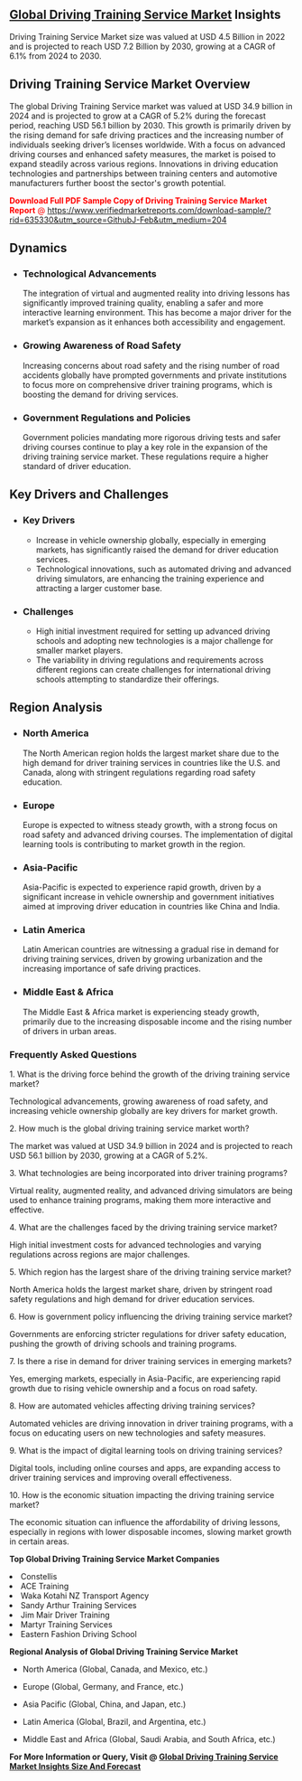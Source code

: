 <h2><a href="https://www.verifiedmarketreports.com/download-sample/?rid=635330&amp;utm_source=GithubJ&amp;utm_medium=204" target="_blank">Global Driving Training Service Market</a> Insights</h2><p>Driving Training Service Market size was valued at USD 4.5 Billion in 2022 and is projected to reach USD 7.2 Billion by 2030, growing at a CAGR of 6.1% from 2024 to 2030.</p><p> <h2>Driving Training Service Market Overview</h2> <p>The global Driving Training Service market was valued at USD 34.9 billion in 2024 and is projected to grow at a CAGR of 5.2% during the forecast period, reaching USD 56.1 billion by 2030. This growth is primarily driven by the rising demand for safe driving practices and the increasing number of individuals seeking driver’s licenses worldwide. With a focus on advanced driving courses and enhanced safety measures, the market is poised to expand steadily across various regions. Innovations in driving education technologies and partnerships between training centers and automotive manufacturers further boost the sector's growth potential. <p><span class=""><span style="color: #ff0000;"><strong>Download Full PDF Sample Copy of Driving Training Service Market Report</strong> @ </span><a href="https://www.verifiedmarketreports.com/download-sample/?rid=635330&amp;utm_source=GithubJ-Feb&amp;utm_medium=204" target="_blank">https://www.verifiedmarketreports.com/download-sample/?rid=635330&amp;utm_source=GithubJ-Feb&amp;utm_medium=204</a></span></p></p> <h2>Dynamics</h2> <ul> <li><h3>Technological Advancements</h3> The integration of virtual and augmented reality into driving lessons has significantly improved training quality, enabling a safer and more interactive learning environment. This has become a major driver for the market’s expansion as it enhances both accessibility and engagement.</li> <li><h3>Growing Awareness of Road Safety</h3> Increasing concerns about road safety and the rising number of road accidents globally have prompted governments and private institutions to focus more on comprehensive driver training programs, which is boosting the demand for driving services.</li> <li><h3>Government Regulations and Policies</h3> Government policies mandating more rigorous driving tests and safer driving courses continue to play a key role in the expansion of the driving training service market. These regulations require a higher standard of driver education.</li> </ul> <h2>Key Drivers and Challenges</h2> <ul> <li><h3>Key Drivers</h3> <ul> <li>Increase in vehicle ownership globally, especially in emerging markets, has significantly raised the demand for driver education services.</li> <li>Technological innovations, such as automated driving and advanced driving simulators, are enhancing the training experience and attracting a larger customer base.</li> </ul> </li> <li><h3>Challenges</h3> <ul> <li>High initial investment required for setting up advanced driving schools and adopting new technologies is a major challenge for smaller market players.</li> <li>The variability in driving regulations and requirements across different regions can create challenges for international driving schools attempting to standardize their offerings.</li> </ul> </li> </ul> <h2>Region Analysis</h2> <ul> <li><h3>North America</h3> The North American region holds the largest market share due to the high demand for driver training services in countries like the U.S. and Canada, along with stringent regulations regarding road safety education.</li> <li><h3>Europe</h3> Europe is expected to witness steady growth, with a strong focus on road safety and advanced driving courses. The implementation of digital learning tools is contributing to market growth in the region.</li> <li><h3>Asia-Pacific</h3> Asia-Pacific is expected to experience rapid growth, driven by a significant increase in vehicle ownership and government initiatives aimed at improving driver education in countries like China and India.</li> <li><h3>Latin America</h3> Latin American countries are witnessing a gradual rise in demand for driving training services, driven by growing urbanization and the increasing importance of safe driving practices.</li> <li><h3>Middle East & Africa</h3> The Middle East & Africa market is experiencing steady growth, primarily due to the increasing disposable income and the rising number of drivers in urban areas.</li> </ul> <h3>Frequently Asked Questions</h3> <p>1. What is the driving force behind the growth of the driving training service market?</p> <p>Technological advancements, growing awareness of road safety, and increasing vehicle ownership globally are key drivers for market growth.</p> <p>2. How much is the global driving training service market worth?</p> <p>The market was valued at USD 34.9 billion in 2024 and is projected to reach USD 56.1 billion by 2030, growing at a CAGR of 5.2%.</p> <p>3. What technologies are being incorporated into driver training programs?</p> <p>Virtual reality, augmented reality, and advanced driving simulators are being used to enhance training programs, making them more interactive and effective.</p> <p>4. What are the challenges faced by the driving training service market?</p> <p>High initial investment costs for advanced technologies and varying regulations across regions are major challenges.</p> <p>5. Which region has the largest share of the driving training service market?</p> <p>North America holds the largest market share, driven by stringent road safety regulations and high demand for driver education services.</p> <p>6. How is government policy influencing the driving training service market?</p> <p>Governments are enforcing stricter regulations for driver safety education, pushing the growth of driving schools and training programs.</p> <p>7. Is there a rise in demand for driver training services in emerging markets?</p> <p>Yes, emerging markets, especially in Asia-Pacific, are experiencing rapid growth due to rising vehicle ownership and a focus on road safety.</p> <p>8. How are automated vehicles affecting driving training services?</p> <p>Automated vehicles are driving innovation in driver training programs, with a focus on educating users on new technologies and safety measures.</p> <p>9. What is the impact of digital learning tools on driving training services?</p> <p>Digital tools, including online courses and apps, are expanding access to driver training services and improving overall effectiveness.</p> <p>10. How is the economic situation impacting the driving training service market?</p> <p>The economic situation can influence the affordability of driving lessons, especially in regions with lower disposable incomes, slowing market growth in certain areas.</p> </p><p><strong>Top Global Driving Training Service Market Companies</strong></p><div data-test-id=""><p><li>Constellis</li><li> ACE Training</li><li> Waka Kotahi NZ Transport Agency</li><li> Sandy Arthur Training Services</li><li> Jim Mair Driver Training</li><li> Martyr Training Services</li><li> Eastern Fashion Driving School</li></p><div><strong>Regional Analysis of&nbsp;Global Driving Training Service Market</strong></div><ul><li dir="ltr"><p dir="ltr">North America&nbsp;(Global, Canada, and Mexico, etc.)</p></li><li dir="ltr"><p dir="ltr">Europe (Global, Germany, and France, etc.)</p></li><li dir="ltr"><p dir="ltr">Asia Pacific&nbsp;(Global, China, and Japan, etc.)</p></li><li dir="ltr"><p dir="ltr">Latin America&nbsp;(Global, Brazil, and Argentina, etc.)</p></li><li dir="ltr">Middle East and Africa&nbsp;(Global, Saudi Arabia, and South Africa, etc.)</li></ul><p><strong>For More Information or Query, Visit @&nbsp;</strong><strong><a href="https://www.verifiedmarketreports.com/product/driving-training-service-market/?utm_source=GithubJ&amp;utm_medium=204" target="_blank">Global Driving Training Service Market Insights Size And Forecast</a></strong></p></div>
